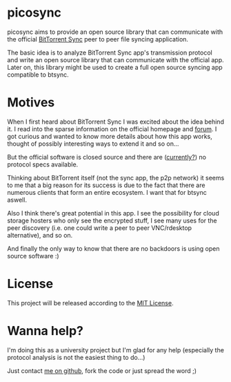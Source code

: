 picosync
========

picosync aims to provide an open source library that can communicate with the official [BitTorrent Sync][1]
peer to peer file syncing application.

The basic idea is to analyze BitTorrent Sync app's transmission protocol and write an open source library
that can communicate with the official app.
Later on, this library might be used to create a full open source syncing app compatible to btsync.

# Motives
When I first heard about BitTorrent Sync I was excited about the idea behind it. I read into the sparse
information on the official homepage and [forum][3]. I got curious and wanted to know more details about
how this app works, thought of possibly interesting ways to extend it and so on...

But the official software is closed source and there are ([currently?][4]) no protocol specs available.


Thinking about BitTorrent itself (not the sync app, the p2p network) it seems to me that a big reason for
its success is due to the fact that there are numerous clients that form an entire ecosystem. I want that
for btsync aswell.

Also I think there's great potential in this app. I see the possibility for cloud storage hosters who only see the
encrypted stuff, I see many uses for the peer discovery (i.e. one could write a peer to peer VNC/rdesktop alternative),
and so on.

And finally the only way to know that there are no backdoors is using open source software :)

# License
This project will be released according to the [MIT License][2].

# Wanna help?
I'm doing this as a university project but I'm glad for any help (especially the protocol analysis is not the easiest thing to do...)

Just contact [me on github][5], fork the code or just spread the word ;)

[1]: http://labs.bittorrent.com/experiments/sync.html
[2]: http://opensource.org/licenses/mit-license.php
[3]: http://forum.bittorrent.com/forum/56-bittorrent-sync/
[4]: http://forum.bittorrent.com/topic/20642-question-to-developers-specifications/#entry54304
[5]: https://github.com/mreithub
